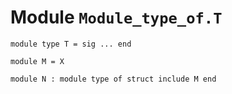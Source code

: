 
# Module `Module_type_of.T`

```
module type T = sig ... end
```
```
module M = X
```
```
module N : module type of struct include M end
```
